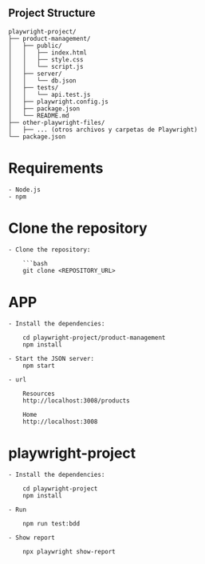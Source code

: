 
## Project Structure

    playwright-project/
    ├── product-management/
    │   ├── public/
    │   │   ├── index.html
    │   │   ├── style.css
    │   │   └── script.js
    │   ├── server/
    │   │   └── db.json
    │   ├── tests/
    │   │   └── api.test.js
    │   ├── playwright.config.js
    │   ├── package.json
    │   └── README.md
    ├── other-playwright-files/
    │   ├── ... (otros archivos y carpetas de Playwright)
    └── package.json


# Requirements

    - Node.js
    - npm

# Clone the repository

    - Clone the repository:
    
        ```bash
        git clone <REPOSITORY_URL>
        
# APP

    - Install the dependencies:

        cd playwright-project/product-management
        npm install

    - Start the JSON server: 
        npm start

    - url
    
        Resources
        http://localhost:3008/products

        Home
        http://localhost:3008

# playwright-project

    - Install the dependencies:

        cd playwright-project
        npm install

    - Run 

        npm run test:bdd

    - Show report

        npx playwright show-report    




